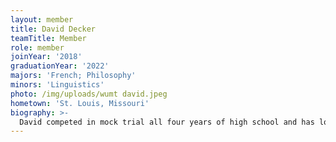 ```yaml
---
layout: member
title: David Decker
teamTitle: Member
role: member
joinYear: '2018'
graduationYear: '2022'
majors: 'French; Philosophy'
minors: 'Linguistics'
photo: /img/uploads/wumt david.jpeg
hometown: 'St. Louis, Missouri'
biography: >-
  David competed in mock trial all four years of high school and has loved continuing in college. His second-favorite type of tournament (his first being mock trial, of course) is the Smash tournaments he runs in the Lopata Hall basement. While the attire of his Smash friends might be questionable, it's one of his favorite things to do outside of the courtroom. David also enjoys traveling to his favorite city, Paris, and immersing himself in French culture by going on Reddit and finding different Smash tournaments in the area. While in Paris, David also enjoys being frustrated with the French language.
---
```


